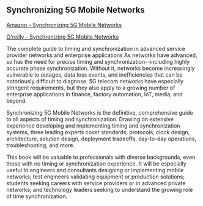 Synchronizing 5G Mobile Networks
---

[Amazon - Synchronizing 5G Mobile Networks](https://www.amazon.com/Synchronizing-Mobile-Networks-Anshul-Tanwar/dp/0136836259)

[O'reilly - Synchronizing 5G Mobile Networks](https://learning.oreilly.com/library/view/synchronizing-5g-mobile/9780136836193/)

The complete guide to timing and synchronization in advanced service provider networks and enterprise applications As networks have advanced, so has the need for precise timing and synchronization--including highly accurate phase synchronization. Without it, networks become increasingly vulnerable to outages, data loss events, and inefficiencies that can be notoriously difficult to diagnose. 5G telecom networks have especially stringent requirements, but they also apply to a growing number of enterprise applications in finance, factory automation, IoT, media, and beyond.

Synchronizing 5G Mobile Networks is the definitive, comprehensive guide to all aspects of timing and synchronization. Drawing on extensive experience developing and implementing timing and synchronization systems, three leading experts cover standards, protocols, clock design, architecture, solution design, deployment tradeoffs, day-to-day operations, troubleshooting, and more.

This book will be valuable to professionals with diverse backgrounds, even those with no timing or synchronization experience. It will be especially useful to engineers and consultants designing or implementing mobile networks; test engineers validating equipment or production solutions; students seeking careers with service providers or in advanced private networks; and technology leaders seeking to understand the growing role of time synchronization.
